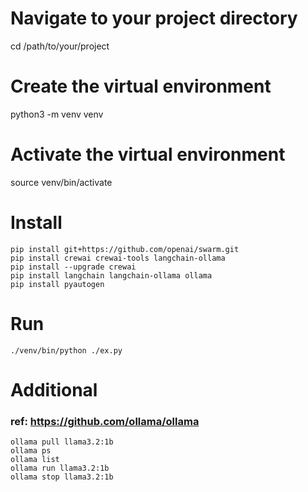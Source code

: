 # Navigate to your project directory
cd /path/to/your/project

# Create the virtual environment
python3 -m venv venv

# Activate the virtual environment
source venv/bin/activate

# Install
```
pip install git+https://github.com/openai/swarm.git
pip install crewai crewai-tools langchain-ollama 
pip install --upgrade crewai
pip install langchain langchain-ollama ollama
pip install pyautogen
```

# Run
```
./venv/bin/python ./ex.py
```

# Additional
### ref: https://github.com/ollama/ollama
```
ollama pull llama3.2:1b
ollama ps
ollama list
ollama run llama3.2:1b
ollama stop llama3.2:1b
```
